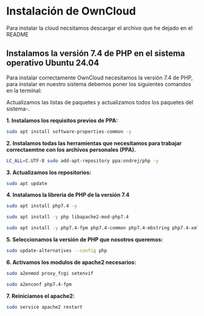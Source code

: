 # Instalación de OwnCloud

Para instalar la cloud necsitamos descargar el archivo que he dejado en el README

## Instalamos la versión 7.4 de PHP en el sistema operativo Ubuntu 24.04

Para instalar correctamente OwnCloud necesitamos la versión 7.4 de PHP, para  instalar en nuestro sistema debemos poner los siguientes comandos en la terminal:

Actualizamos las listas de paquetes y actualizamos todos los paquetes del sistema-. 

**1. Instalamos los requisitos previos de PPA:**
```bash
sudo apt install software-properties-common -y
```

**2. Instalamos todas las herramientas que necesitamos para trabajar correctaemtne con los archivos personales (PPA).**
```bash
LC_ALL=C.UTF-8 sudo add-apt-repository ppa:ondrej/php -y
```

**3. Actualizamos los repositorios:**
```bash
sudo apt update
```

**4. Instalamos la libreria de PHP de la versión 7.4**
```bash
sudo apt install php7.4 -y
```
```bash
sudo apt install -y php libapache2-mod-php7.4
```

```bash
sudo apt install -y php7.4-fpm php7.4-common php7.4-mbstring php7.4-xmlrpc php7.4-soap php7.4-gd php7.4-xml php7.4-intl php7.4-mysql php7.4-cli php7.4-ldap php7.4-zip php7.4-curl
```

**5. Seleccionamos la versión de PHP que nosotros queremos:**
```bash
sudo update-alternatives --config php
```

**6. Activamos los modulos de apache2 necesarios:**
```bash
sudo a2enmod proxy_fcgi setenvif
```

```bash
sudo a2enconf php7.4-fpm
```

**7. Reiniciamos el apache2:**
```bash
sudo service apache2 restart
```
